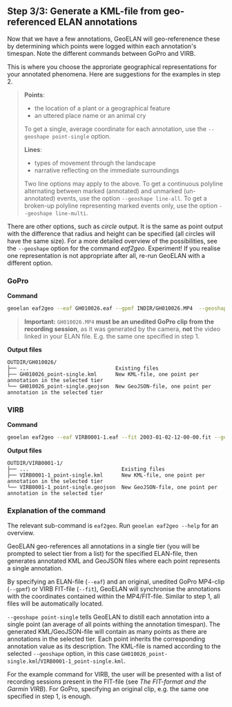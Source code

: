 ## Step 3/3: Generate a KML-file from geo-referenced ELAN annotations

Now that we have a few annotations, GeoELAN will geo-referenence these by determining which points were logged within each annotation's timespan. Note the different commands between GoPro and VIRB.

This is where you choose the approriate geographical representations for your annotated phenomena. Here are suggestions for the examples in step 2.

> **Points**:
> - the location of a plant or a geographical feature
> - an uttered place name or an animal cry
>
> To get a single, average coordinate for each annotation, use the `--geoshape point-single` option.
>
> **Lines**:
> - types of movement through the landscape
> - narrative reflecting on the immediate surroundings
>
> Two line options may apply to the above. To get a continuous polyline alternating between marked (annotated) and unmarked (un-annotated) events, use the option `--geoshape line-all`. To get a broken-up polyline representing marked events only, use the option `--geoshape line-multi`.
>

There are other options, such as _circle_ output. It is the same as point output with the difference that radius and height can be specified (all circles will have the same size). For a more detailed overview of the possibilities, see the `--geoshape` option for the command _eaf2geo_. Experiment! If you realise one representation is not appropriate after all, re-run GeoELAN with a different option.

### GoPro

**Command**
```sh
geoelan eaf2geo --eaf GH010026.eaf --gpmf INDIR/GH010026.MP4  --geoshape point-single
```

> **Important:** `GH010026.MP4` **must be an unedited GoPro clip from the recording session**, as it was generated by the camera, **not** the video linked in your ELAN file. E.g. the same one specified in step 1.

**Output files**
```
OUTDIR/GH010026/
├── ...                            Existing files
├── GH010026_point-single.kml      New KML-file, one point per annotation in the selected tier
└── GH010026_point-single.geojson  New GeoJSON-file, one point per annotation in the selected tier
```

### VIRB

**Command**
```sh
geoelan eaf2geo --eaf VIRB0001-1.eaf --fit 2003-01-02-12-00-00.fit --geoshape point-single
```

**Output files**
```
OUTDIR/VIRB0001-1/
├── ...                              Existing files
├── VIRB0001-1_point-single.kml      New KML-file, one point per annotation in the selected tier
└── VIRB0001-1_point-single.geojson  New GeoJSON-file, one point per annotation in the selected tier
```

### Explanation of the command

The relevant sub-command is `eaf2geo`. Run `geoelan eaf2geo --help` for an overview.

GeoELAN geo-references all annotations in a single tier (you will be prompted to select tier from a list) for the specified ELAN-file, then generates annotated KML and GeoJSON files where each point represents a single annotation.

By specifying an ELAN-file (`--eaf`) and an original, unedited GoPro MP4-clip (`--gpmf`) or VIRB FIT-file (`--fit`), GeoELAN will synchronise the annotations with the coordinates contained within the MP4/FIT-file. Similar to step 1, all files will be automatically located.

`--geoshape point-single` tells GeoELAN to distill each annotation into a single point (an average of all points withing the annotation timespan). The generated KML/GeoJSON-file will contain as many points as there are annotations in the selected tier. Each point inherits the corresponding annotation value as its description. The KML-file is named according to the selected `--geoshape` option, in this case `GH010026_point-single.kml`/`VIRB0001-1_point-single.kml`.

For the example command for VIRB, the user will be presented with a list of recording sessions present in the FIT-file (see _The FIT-format and the Garmin VIRB_). For GoPro, specifying an original clip, e.g. the same one specified in step 1, is enough.
